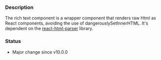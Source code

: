 ### Description
The rich text component is a wrapper component that renders raw Html as React components, avoiding the use of dangerouslySetInnerHTML. It's dependent on the  [react-html-parser](https://www.npmjs.com/package/react-html-parser) library.

### Status
* Major change since v10.0.0
